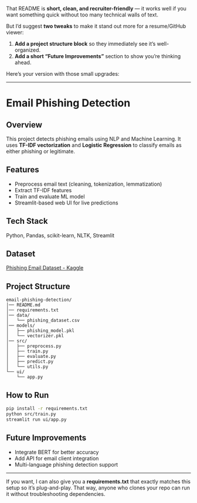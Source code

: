That README is **short, clean, and recruiter-friendly** — it works well if you want something quick without too many technical walls of text.

But I’d suggest **two tweaks** to make it stand out more for a resume/GitHub viewer:

1. **Add a project structure block** so they immediately see it’s well-organized.
2. **Add a short “Future Improvements”** section to show you’re thinking ahead.

Here’s your version with those small upgrades:

---

# Email Phishing Detection

## Overview

This project detects phishing emails using NLP and Machine Learning. It uses **TF-IDF vectorization** and **Logistic Regression** to classify emails as either phishing or legitimate.

## Features

* Preprocess email text (cleaning, tokenization, lemmatization)
* Extract TF-IDF features
* Train and evaluate ML model
* Streamlit-based web UI for live predictions

## Tech Stack

Python, Pandas, scikit-learn, NLTK, Streamlit

## Dataset

[Phishing Email Dataset - Kaggle](https://www.kaggle.com/datasets)

## Project Structure

```
email-phishing-detection/
│── README.md
│── requirements.txt
│── data/
│   └── phishing_dataset.csv
│── models/
│   ├── phishing_model.pkl
│   └── vectorizer.pkl
│── src/
│   ├── preprocess.py
│   ├── train.py
│   ├── evaluate.py
│   ├── predict.py
│   └── utils.py
└── ui/
    └── app.py
```

## How to Run

```bash
pip install -r requirements.txt
python src/train.py
streamlit run ui/app.py
```

## Future Improvements

* Integrate BERT for better accuracy
* Add API for email client integration
* Multi-language phishing detection support

---

If you want, I can also give you a **requirements.txt** that exactly matches this setup so it’s plug-and-play. That way, anyone who clones your repo can run it without troubleshooting dependencies.
